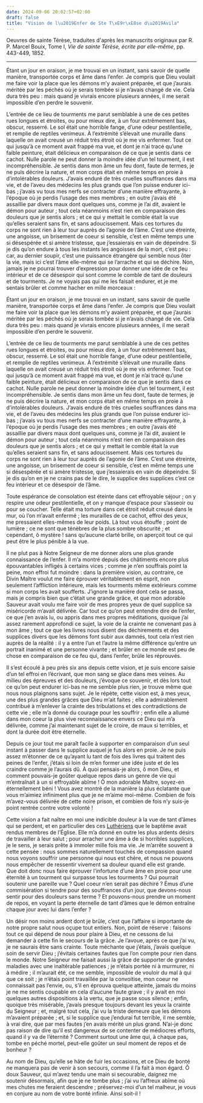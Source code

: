 ```yaml
---
date: 2024-09-06 20:02:57+02:00
draft: false
title: "Vision de l\u2019Enfer de Ste T\xE9r\xE8se d\u2019Avila"
---
```





<p>Oeuvres de sainte Térèse, traduites d'après les manuscrits originaux par R. P. Marcel Bouix, Tome I, <i>Vie de sainte Térèse, écrite par elle-même</i>, pp. 443-449, 1852.</p>
<hr>
<p>Étant un jour en oraison, je me trouvai en un instant, sans savoir de quelle manière, transportée corps et âme dans l’enfer. Je compris que Dieu voulait me faire voir la place que les démons m’y avaient préparée, et que j’aurais méritée par les péchés où je serais tombée si je n’avais changé de vie. Cela dura très peu : mais quand je vivrais encore plusieurs années, il me serait impossible d’en perdre le souvenir.</p>

<p>L’entrée de ce lieu de tourments me parut semblable à une de ces petites rues longues et étroites, ou pour mieux dire, à un four extrêmement bas, obscur, resserré. Le sol était une horrible fange, d’une odeur pestilentielle, et remplie de reptiles venimeux. À l’extrémité s’élevait une muraille dans laquelle on avait creusé un réduit très étroit où je me vis enfermer. Tout ce qui jusqu’à ce moment avait frappé ma vue, et dont je n’ai tracé qu’une faible peinture, était délicieux en comparaison de ce que je sentis dans ce cachot. Nulle parole ne peut donner la moindre idée d’un tel tourment, il est incompréhensible. Je sentis dans mon âme un feu dont, faute de termes, je ne puis décrire la nature, et mon corps était en même temps en proie à d’intolérables douleurs. J’avais enduré de très cruelles souffrances dans ma vie, et de l’aveu des médecins les plus grands que l’on puisse endurer ici-bas ; j’avais vu tous mes nerfs se contracter d’une manière effrayante, à l’époque où je perdis l’usage des mes membres ; en outre j’avais été assaillie par divers maux dont quelques uns, comme je l’ai dit, avaient le démon pour auteur ; tout cela néanmoins n’est rien en comparaison des douleurs que je sentis alors ; et ce qui y mettait le comble était la vue qu’elles seraient sans fin, et sans adoucissement. Mais ces tortures du corps ne sont rien à leur tour auprès de l’agonie de l’âme. C’est une étreinte, une angoisse, un brisement de coeur si sensible, c’est en même temps une si désespérée et si amère tristesse, que j’essaierais en vain de dépeindre. Si je dis qu’on endure à tous les instants les angoisses de la mort, c’est peu : car, au dernier soupir, c’est une puissance étrangère qui semble nous ôter la vie, mais ici c’est l’âme elle-même qui se l’arrache et qui se déchire. Non, jamais je ne pourrai trouver d’expression pour donner une idée de ce feu intérieur et de ce désespoir qui sont comme le comble de tant de douleurs et de tourments. Je ne voyais pas qui me les faisait endurer, et je me sentais brûler et comme hacher en mille morceaux :<p>Étant un jour en oraison, je me trouvai en un instant, sans savoir de quelle manière, transportée corps et âme dans l’enfer. Je compris que Dieu voulait me faire voir la place que les démons m’y avaient préparée, et que j’aurais méritée par les péchés où je serais tombée si je n’avais changé de vie. Cela dura très peu : mais quand je vivrais encore plusieurs années, il me serait impossible d’en perdre le souvenir.</p>

<p>L’entrée de ce lieu de tourments me parut semblable à une de ces petites rues longues et étroites, ou pour mieux dire, à un four extrêmement bas, obscur, resserré. Le sol était une horrible fange, d’une odeur pestilentielle, et remplie de reptiles venimeux. À l’extrémité s’élevait une muraille dans laquelle on avait creusé un réduit très étroit où je me vis enfermer. Tout ce qui jusqu’à ce moment avait frappé ma vue, et dont je n’ai tracé qu’une faible peinture, était délicieux en comparaison de ce que je sentis dans ce cachot. Nulle parole ne peut donner la moindre idée d’un tel tourment, il est incompréhensible. Je sentis dans mon âme un feu dont, faute de termes, je ne puis décrire la nature, et mon corps était en même temps en proie à d’intolérables douleurs. J’avais enduré de très cruelles souffrances dans ma vie, et de l’aveu des médecins les plus grands que l’on puisse endurer ici-bas ; j’avais vu tous mes nerfs se contracter d’une manière effrayante, à l’époque où je perdis l’usage des mes membres ; en outre j’avais été assaillie par divers maux dont quelques uns, comme je l’ai dit, avaient le démon pour auteur ; tout cela néanmoins n’est rien en comparaison des douleurs que je sentis alors ; et ce qui y mettait le comble était la vue qu’elles seraient sans fin, et sans adoucissement. Mais ces tortures du corps ne sont rien à leur tour auprès de l’agonie de l’âme. C’est une étreinte, une angoisse, un brisement de coeur si sensible, c’est en même temps une si désespérée et si amère tristesse, que j’essaierais en vain de dépeindre. Si je dis qu’on en je ne crains pas de le dire, le supplice des supplices c’est ce feu intérieur et ce désespoir de l’âme.</p>

<p>Toute espérance de consolation est éteinte dans cet effroyable séjour ; on y respire une odeur pestilentielle, et on y manque d’espace pour s’asseoir ou pour se coucher. Telle était ma torture dans cet étroit réduit creusé dans le mur, où l’on m’avait enfermé ; les murailles de ce cachot, effroi des yeux, me pressaient elles-mêmes de leur poids. Là tout vous étouffe ; point de lumière ; ce ne sont que ténèbres de la plus sombre obscurité ; et cependant, ô mystère ! sans qu’aucune clarté brille, on aperçoit tout ce qui peut être le plus pénible à la vue.</p>

<p>Il ne plut pas à Notre Seigneur de me donner alors une plus grande connaissance de l’enfer. Il m’a montré depuis des châtiments encore plus épouvantables infligés à certains vices ; comme je n’en souffrais point la peine, mon effroi fut moindre : dans la première vision, au contraire, ce Divin Maître voulut me faire éprouver véritablement en esprit, non seulement l’affliction intérieure, mais les tourments même extérieurs comme si mon corps les avait soufferts. J’ignore la manière dont cela se passa, mais je compris bien que c’était une grande grâce, et que mon adorable Sauveur avait voulu me faire voir de mes propres yeux de quel supplice sa miséricorde m’avait délivrée. Car tout ce qu’on peut entendre dire de l’enfer, ce que j’en avais lu, ou appris dans mes propres méditations, quoique j’ai assez rarement approfondi ce sujet, la voie de la crainte ne convenant pas à mon âme ; tout ce que les livres nous disent des déchirements et des supplices divers que les démons font subir aux damnés, tout cela n’est rien auprès de la réalité : il y a entre l’un et l’autre la même différence qu’entre un portrait inanimé et une personne vivante ; et brûler en ce monde est peu de chose en comparaison de ce feu qui, dans l’enfer, brûle les réprouvés.</p>

<p>Il s’est écoulé à peu près six ans depuis cette vision, et je suis encore saisie d’un tel effroi en l’écrivant, que mon sang se glace dans mes veines. Au milieu des épreuves et des douleurs, j’évoque ce souvenir, et dès lors tout ce qu’on peut endurer ici-bas ne me semble plus rien, je trouve même que nous nous plaignons sans sujet. Je le répète, cette vision est, à mes yeux, une des plus grandes grâces que Dieu m’ait faites ; elle a admirablement contribué à m’enlever la crainte des tribulations et des contradictions de cette vie ; elle m’a donné du courage pour les souffrir ; enfin elle a allumé dans mon coeur la plus vive reconnaissance envers ce Dieu qui m’a délivrée, comme j’ai maintenant sujet de le croire, de maux si terribles, et dont la durée doit être éternelle.</p>

<p>Depuis ce jour tout me paraît facile à supporter en comparaison d’un seul instant à passer dans le supplice auquel je fus alors en proie. Je ne puis assez m’étonner de ce qu’ayant lu tant de fois des livres qui traitent des peines de l’enfer, j’étais si loin de m’en former une idée juste et de les craindre comme je l’aurais dû. À quoi pensais-je alors, ô mon Dieu, et comment pouvais-je goûter quelque repos dans un genre de vie qui m’entraînait à un si effroyable abîme ! Ô mon adorable Maître, soyez-en éternellement béni ! Vous avez montré de la manière la plus éclatante que vous m’aimiez infiniment plus que je ne m’aime moi-même. Combien de fois m’avez-vous délivrée de cette noire prison, et combien de fois n’y suis-je point rentrée contre votre volonté !</p>

<p>Cette vision a fait naître en moi une indicible douleur à la vue de tant d’âmes qui se perdent, et en particulier des ces <u>Luthériens</u> que le baptême avait rendus membres de l’Église</strong>. Elle m’a donné en outre les plus ardents désirs de travailler à leur salut ; pour arracher une âme à de si horribles supplices, je le sens, je serais prête à immoler mille fois ma vie. Je m’arrête souvent à cette pensée : nous sommes naturellement touchés de compassion quand nous voyons souffrir une personne qui nous est chère, et nous ne pouvons nous empêcher de ressentir vivement sa douleur quand elle est grande. Que doit donc nous faire éprouver l’infortune d’une âme en proie pour une éternité à un tourment qui surpasse tous les tourments ? Qui pourrait soutenir une pareille vue ? Quel coeur n’en serait pas déchiré ? Émus d’une commisération si tendre pour des souffrances d’un jour, que devons-nous sentir pour des douleurs sans terme ? Et pouvons-nous prendre un moment de repos, en voyant la perte éternelle de tant d’âmes que le démon entraîne chaque jour avec lui dans l’enfer ?</p>

<p>Un désir non moins ardent dont je brûle, c’est que l’affaire si importante de notre propre salut nous oçupe tout entiers. Non, point de réserve : faisons tout ce qui dépend de nous pour plaire à Dieu, et ne cessons de lui demander à cette fin le secours de la grâce</strong>. Je l’avoue, après ce que j’ai vu, je ne saurais être sans crainte. Toute méchante que j’étais, j’avais quelque soin de servir Dieu ; j’évitais certaines fautes que l’on compte pour rien dans le monde. Notre Seigneur me faisait aussi la grâce de supporter de grandes maladies avec une inaltérable patiences ; je n’étais portée ni à murmurer, ni à médire ; il m’aurait été, ce me semble, impossible de vouloir du mal à qui que ce soit ; je n’étais point travaillée par la convoitise, mon coeur ne connaissait pas l’envie, ou, s’il en éprouva quelque atteinte, jamais du moins je ne me sentis coupable en cela d’aucune faute grave ; il y avait en moi quelques autres dispositions à la vertu, que je passe sous silence ; enfin, quoique très misérable, j’avais presque toujours devant les yeux la crainte du Seigneur ; et, malgré tout cela, j’ai vu la triste demeure que les démons m’avaient préparée ; et, si le supplice que j’endurai fut terrible, il me semble, à vrai dire, que par mes fautes j’en avais mérité un plus grand. N’ai-je donc pas raison de dire qu’il est dangereux de se contenter de médiocres efforts, quand il y va de l’éternité ?</strong> Comment surtout une âme qui, à chaque pas, tombe en péché mortel, peut-elle goûter un seul moment de repos et de bonheur ?</p>

<p>Au nom de Dieu, qu’elle se hâte de fuir les occasions, et ce Dieu de bonté ne manquera pas de venir à son secours, comme il l’a fait à mon égard. Ô doux Sauveur, qui m’avez tendu une main si secourable, daignez me soutenir désormais, afin que je ne tombe plus ; j’ai vu l’affreux abîme où mes chutes me feraient descendre ; préservez-moi d’un tel malheur, je vous en conjure au nom de votre bonté infinie. Ainsi soit-il !</p>
